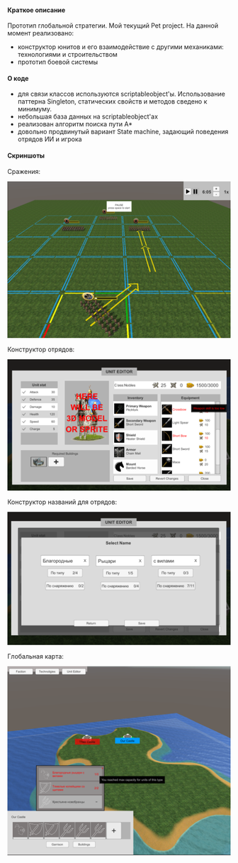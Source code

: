 #### Краткое описание

Прототип глобальной стратегии. Мой текущий Pet project. 
На данной момент реализовано:
 - конструктор юнитов и его взаимодействие с другими механиками: технологиями и строительством
 - прототип боевой системы

#### О коде
 - для связи классов используются scriptableobject'ы. Использование паттерна Singleton, статических свойств и методов сведено к минимуму.
 - небольшая база данных на scriptableobject'ах
 - реализован алгоритм поиска пути А*
 - довольно продвинутый вариант State machine, задающий поведения отрядов ИИ и игрока


#### Скриншоты

Сражения:

<img src="screens/battle_screen.png" width="600">

Конструктор отрядов:

<img src="screens/unit_editor_1.png" width="600">

Конструктор названий для отрядов:

<img src="screens/unit_editor_2.png" width="600">

Глобальная карта:

<img src="screens/global_map.png" width="600">